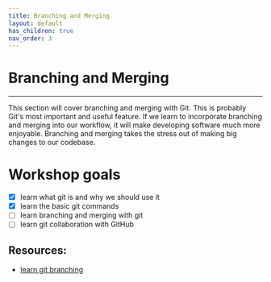 ```yaml
---
title: Branching and Merging
layout: default
has_children: true
nav_order: 3
---
```


# Branching and Merging
---

This section will cover branching and merging with Git. This is probably Git's most important and useful feature. If we learn to incorporate branching and merging into our workflow, it will make developing software much more enjoyable. Branching and merging takes the stress out of making big changes to our codebase.

# Workshop goals
- [x] learn what git is and why we should use it
- [x] learn the basic git commands
- [ ] learn branching and merging with git
- [ ] learn git collaboration with GitHub
## Resources:
* [learn git branching](https://learngitbranching.js.org/?locale=en_US)